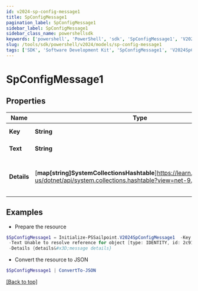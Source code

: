 ```yaml
---
id: v2024-sp-config-message1
title: SpConfigMessage1
pagination_label: SpConfigMessage1
sidebar_label: SpConfigMessage1
sidebar_class_name: powershellsdk
keywords: ['powershell', 'PowerShell', 'sdk', 'SpConfigMessage1', 'V2024SpConfigMessage1'] 
slug: /tools/sdk/powershell/v2024/models/sp-config-message1
tags: ['SDK', 'Software Development Kit', 'SpConfigMessage1', 'V2024SpConfigMessage1']
---
```



# SpConfigMessage1

## Properties

Name | Type | Description | Notes
------------ | ------------- | ------------- | -------------
**Key** |  **String** | Message key. | [required]
**Text** |  **String** | Message text. | [required]
**Details** |  [**map[string]SystemCollectionsHashtable**]https://learn.microsoft.com/en-us/dotnet/api/system.collections.hashtable?view=net-9.0 | Message details if any, in key:value pairs. | [required]

## Examples

- Prepare the resource
```powershell
$SpConfigMessage1 = Initialize-PSSailpoint.V2024SpConfigMessage1  -Key UNKNOWN_REFERENCE_RESOLVER `
 -Text Unable to resolve reference for object [type: IDENTITY, id: 2c91808c746e9c9601747d6507332ecz, name: random identity] `
 -Details {details&#x3D;message details}
```

- Convert the resource to JSON
```powershell
$SpConfigMessage1 | ConvertTo-JSON
```


[[Back to top]](#) 

